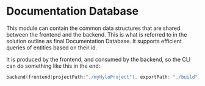 # Documentation Database
This module can contain the common data structures that are shared between the frontend and the backend. This is what is referred to in the solution outline as final Documentation Database. It supports efficient queries of entities based on their id.

It is produced by the frontend, and consumed by the backend, so the CLI can do something like this in the end:

```swift
backend(frontend(projectPath:"./myHyloProject"), exportPath: "./build")
```